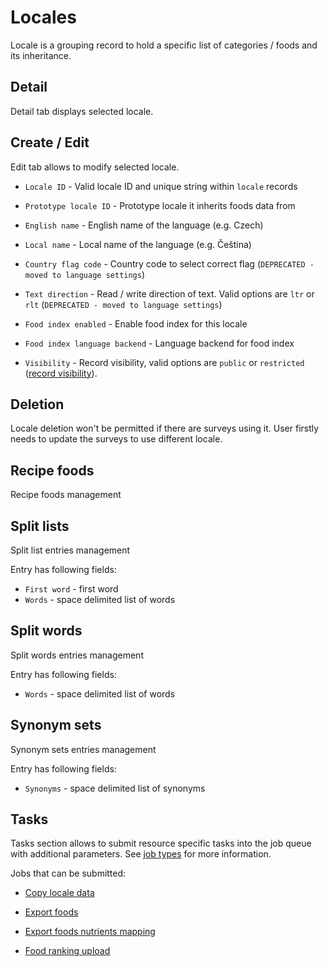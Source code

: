 # Locales

Locale is a grouping record to hold a specific list of categories / foods and its inheritance.

## Detail

Detail tab displays selected locale.

## Create / Edit

Edit tab allows to modify selected locale.

- `Locale ID` - Valid locale ID and unique string within `locale` records

- `Prototype locale ID` - Prototype locale it inherits foods data from

- `English name` - English name of the language (e.g. Czech)

- `Local name` - Local name of the language (e.g. Čeština)

- `Country flag code` - Country code to select correct flag (`DEPRECATED - moved to language settings`)

- `Text direction` - Read / write direction of text. Valid options are `ltr` or `rlt` (`DEPRECATED - moved to language settings`)

- `Food index enabled` - Enable food index for this locale

- `Food index language backend` - Language backend for food index

- `Visibility` - Record visibility, valid options are `public` or `restricted` ([record visibility](/admin/acl/securables.html#record-visibility)).

## Deletion

Locale deletion won't be permitted if there are surveys using it. User firstly needs to update the surveys to use different locale.

## Recipe foods

Recipe foods management

## Split lists

Split list entries management

Entry has following fields:

- `First word` - first word
- `Words` - space delimited list of words

## Split words

Split words entries management

Entry has following fields:

- `Words` - space delimited list of words

## Synonym sets

Synonym sets entries management

Entry has following fields:

- `Synonyms` - space delimited list of synonyms

## Tasks

Tasks section allows to submit resource specific tasks into the job queue with additional parameters. See [job types](/admin/system/job-types) for more information.

Jobs that can be submitted:

- [Copy locale data](/admin/system/job-types.html#localecopy)

- [Export foods](/admin/system/job-types.html#localefoods)

- [Export foods nutrients mapping](/admin/system/job-types.html#localefoodnutrientmapping)

- [Food ranking upload](/admin/system/job-types.html#localefoodrankingupload)
